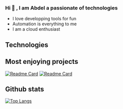 ### Hi 👋 , I am Abdel a passionate of technologies

- I love developping tools for fun
- Automation is everything to me
- I am a cloud enthusiast

<h2>Technologies</h2>
<h2>Most enjoying projects</h2>

[![Readme Card](https://github-readme-stats.vercel.app/api/pin/?username=Azongo-cmd&repo=automate_your_mpls&theme=dracula)](https://github.com/Azongo-cmd/github-readme-stats) [![Readme Card](https://github-readme-stats.vercel.app/api/pin/?username=Azongo-cmd&repo=tcpoverudp&theme=dracula)](https://github.com/Azongo-cmd/github-readme-stats)
<h2>Github stats</h2>

[![Top Langs](https://github-readme-stats.vercel.app/api/top-langs/?username=Azongo-cmd&layout=compact&theme=dracula)](https://github.com/Azongo-cmd/github-readme-stats)



